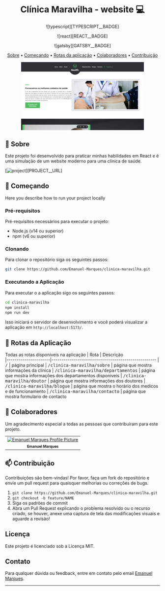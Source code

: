 [JAVASCRIPT__BADGE]: https://img.shields.io/badge/Javascript-000?style=for-the-badge&logo=javascript
[TYPESCRIPT__BADGE]: https://img.shields.io/badge/typescript-D4FAFF?style=for-the-badge&logo=typescript
[REACT__BADGE]: https://img.shields.io/badge/React-005CFE?style=for-the-badge&logo=react
[PROJECT__BADGE]: https://img.shields.io/badge/📱Visit_this_project-000?style=for-the-badge&logo=project
[GATSBY__BADGE]: https://img.shields.io/badge/Gatsby-7026b9?style=for-the-badge&logo=gatsby

<h1 align="center" style="font-weight: bold;"> Clínica Maravilha - website 💻</h1>

<p align="center"> ![typescript][TYPESCRIPT__BADGE] </p>
<p align="center"> ![react][REACT__BADGE] </p>
<p align="center"> ![gatsby][GATSBY__BADGE] </p>

<p align="center">
 <a href="#about">Sobre</a> • 
 <a href="#started">Começando</a> • 
  <a href="#started">Rotas da aplicação</a> • 
  <a href="#colab">Colaboradores</a> •
 <a href="#contribute">Contribuição</a>
</p>

<p align="center">
    <img src="./src/assets/clinica-maravilha.png" alt="Image Example" width="400px">
</p>

<h2 id="started">📌 Sobre</h2>

Este projeto foi desenvolvido para praticar minhas habilidades em React e é uma simulação de um website moderno para uma clínica de saúde.

[![project][PROJECT__BADGE]][PROJECT__URL]

<h2 id="started">🚀 Começando</h2>

Here you describe how to run your project locally

<h3>Pré-requisitos</h3>

Pré-requisitos necessários para executar o projeto:

- Node.js (v14 ou superior)
- npm (v6 ou superior)

<h3>Clonando</h3>

Para clonar o repositório siga os seguintes passos: 

```bash
git clone https://github.com/Emanuel-Marques/clinica-maravilha.git
```

<h3>Executando a Aplicação</h3>

Para executar o a aplicação sigo os seguintes passos: 

```bash
cd clinica-maravilha
npm install
npm run dev
```
Isso iniciará o servidor de desenvolvimento e você poderá visualizar a aplicação em `http://localhost:5173/`.

<h2 id="routes">📍 Rotas da Aplicação</h2>

Todas as rotas disponíveis na aplicação
| Rota               | Descrição                                          
|----------------------|-----------------------------------------------------
| <kbd>/</kbd>     | página principal
| <kbd>/clinica-maravilha/sobre</kbd>     | página que mostra informações da clinica
| <kbd>/clinica-maravilha/departamentos</kbd>     | página que mostra informações dos departamentos disponiveis
| <kbd>/clinica-maravilha/doutor</kbd>     | página que mostra informações dos doutores
| <kbd>/clinica-maravilha/blogue</kbd>     | página que mostra o horário dos medicos e de funcionamento
| <kbd>/clinica-maravilha/contacto</kbd>     | página que mostra formulario de contacto

<h2 id="colab">🤝 Colaboradores</h2>

Um agradecimento especial a todas as pessoas que contribuíram para este projeto.

<table>
  <tr>
    <td align="center">
      <a href="#">
        <img src="https://avatars.githubusercontent.com/u/70699733?v=4" width="100px;" alt="Emanuel Marques Profile Picture"/><br>
        <sub>
          <b>Emanuel Marques</b>
        </sub>
      </a>
    </td>
  </tr>
</table>

<h2 id="contribute">📫 Contribuição</h2>

Contribuições são bem-vindas! Por favor, faça um fork do repositório e envie um pull request para quaisquer melhorias ou correções de bugs.

1. `git clone https://github.com/Emanuel-Marques/clinica-maravilha.git`
2. `git checkout -b feature/NAME`
3. Siga os padrões de commit
4. Abra um Pull Request explicando o problema resolvido ou o recurso criado, se houver, anexe uma captura de tela das modificações visuais e aguarde a revisão!

## Licença

Este projeto é licenciado sob a Licença MIT.

## Contato

Para qualquer dúvida ou feedback, entre em contato pelo email [Emanuel Marques](emanuelmarques585@gmail.com).

---
​
